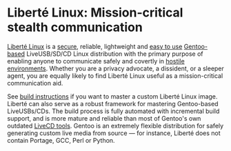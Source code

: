 # Liberté Linux: Mission-critical stealth communication

[Liberté Linux](http://dee.su/liberte) is a [secure](http://dee.su/liberte-security), reliable, lightweight and [easy to use](http://dee.su/liberte-documentation) [Gentoo-based](http://www.gentoo.org/) LiveUSB/SD/CD Linux distribution with the primary purpose of enabling anyone to communicate safely and covertly in [hostile environments](http://dee.su/liberte-motivation). Whether you are a privacy advocate, a dissident, or a sleeper agent, you are equally likely to find Liberté Linux useful as a mission-critical communication aid.

See [build instructions](http://dee.su/liberte-build) if you want to master a custom Liberté Linux image. Liberté can also serve as a robust framework for mastering Gentoo-based LiveUSBs/CDs. The build process is fully automated with incremental build support, and is more mature and reliable than most of Gentoo's own outdated [LiveCD tools](http://wolf31o2.org/projects/). Gentoo is an extremely flexible distribution for safely generating custom live media from source — for instance, Liberté does not contain Portage, GCC, Perl or Python.
